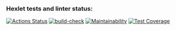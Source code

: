 ### Hexlet tests and linter status:
[![Actions Status](https://github.com/VovaTyan/java-project-lvl2/workflows/hexlet-check/badge.svg)](https://github.com/VovaTyan/java-project-lvl2/actions)
[![build-check](https://github.com/VovaTyan/java-project-lvl2/actions/workflows/build-check.yml/badge.svg)](https://github.com/VovaTyan/java-project-lvl2/actions/workflows/build-check.yml)
[![Maintainability](https://api.codeclimate.com/v1/badges/b583a0ce087da17374e7/maintainability)](https://codeclimate.com/github/VovaTyan/java-project-lvl2/maintainability)
[![Test Coverage](https://api.codeclimate.com/v1/badges/b583a0ce087da17374e7/test_coverage)](https://codeclimate.com/github/VovaTyan/java-project-lvl2/test_coverage)